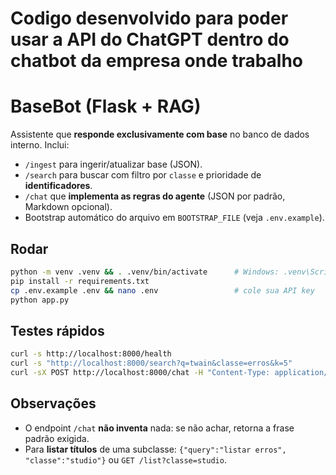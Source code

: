 # Codigo desenvolvido para poder usar a API do ChatGPT dentro do chatbot da empresa onde trabalho

# BaseBot (Flask + RAG)
Assistente que **responde exclusivamente com base** no banco de dados interno.
Inclui:
- `/ingest` para ingerir/atualizar base (JSON).
- `/search` para buscar com filtro por `classe` e prioridade de **identificadores**.
- `/chat` que **implementa as regras do agente** (JSON por padrão, Markdown opcional).
- Bootstrap automático do arquivo em `BOOTSTRAP_FILE` (veja `.env.example`).

## Rodar
```bash
python -m venv .venv && . .venv/bin/activate      # Windows: .venv\Scripts\activate
pip install -r requirements.txt
cp .env.example .env && nano .env                 # cole sua API key
python app.py
```

## Testes rápidos
```bash
curl -s http://localhost:8000/health
curl -s "http://localhost:8000/search?q=twain&classe=erros&k=5"
curl -sX POST http://localhost:8000/chat -H "Content-Type: application/json" -d '{"query":"Erro: Error starting TCP/UDP receive thread", "classe":"erros"}' | jq
```

## Observações
- O endpoint `/chat` **não inventa** nada: se não achar, retorna a frase padrão exigida.
- Para **listar títulos** de uma subclasse: `{"query":"listar erros", "classe":"studio"}` ou `GET /list?classe=studio`.
